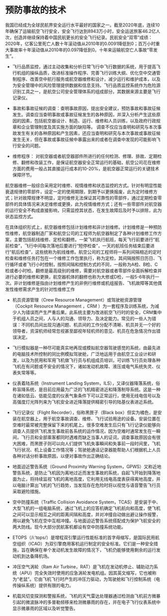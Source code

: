 # 预防事故的技术

我国已经成为全球民航界安全运行水平最好的国家之一。截至2020年底，连续10年确保了运输航空飞行安全，安全飞行达到8943万小时，安全运送旅客46.2亿人次，创造并继续保持着中国民航更长的安全飞行纪录。民航安全“双零”成绩：2020年，亿客公里死亡人数十年滚动值从2010年的0.0091降低到0；百万小时重大事故率十年滚动值从2010年的0.097降低到0。十年来运输航空亡人事故“零发生”。

- 飞行品质监控，通过主动收集和分析日常飞行中飞行数据的系统，用于提高飞行机组的操纵品质，改进标准操作程序、完善飞行训练大纲、优化空中交通管制程序、改善空中航行服务或航空器维修和设计，减少运行和维护成本，以及为安全管理中的风险管理提供数据和信息支持。飞行品质监控系统作为危险源识别工具之一，是航空公司安全管理体系的组成部分。其数据来源主要是飞行记录仪。

- 事故和事故征候的调查：查明事故原因，提出安全建议，预防事故和事故征候发生。调查应当查明事故或事故征候发生的各种原因，并深入分析产生这些原因的因素，包括航空器设计、制造、运行、维修和人员训练，以及政府行政规章和企业管理制度及其实施方面的缺陷等。 调查不仅应当查明和研究与本次事故发生有关的各种原因和产生因素，还应当查明和研究与本次事故或事故征候发生无关，但在事故或事故征候中暴露出来的或者在调查中发现的可能影响飞行安全的问题。

- 维修程序： 对航空器或者航空器部件所进行的任何检测、修理、排故、定期检修、翻修和改装工作，是保证航空器安全正常运行的基础，航空公司花在维修方面的费用一般占其直接运行成本的10-20%，是航空器正常运行的关键技术保障环节。

航空器维修一般综合采用定时维修、视情维修和状态监控的方式。针对有明显性能衰退规律的零部件，设定一定的使用期限，到期予以更换报废，此为定时维修方式；针对故障规律不明显，定时维修无法保证其可靠性的零部件，通过定期检查零部件的具体情况来决定维修或更换，此为视情维修方式；还有一些零部件对航空器的运行安全不构成直接影响，只需监控其状态，在发生故障后及时予以排除，此为状态监控方式。

在具体组织形式上，航空器维修包括计划维修和非计划维修。计划维修是一种预防性维修，航空器制造厂家和航空公司的工程师为航空器制定了各种计划维修工作方案，主要包括航线维修、定检和翻修。一架飞机执行航班，每天飞行前要进行“航前检查”，飞行中间每次落地后要进行“短停检查”，一天的航班任务结束后要进行“航后检查”，这些统称为航线维修。航空公司的工程师将一系列间隔相近的定时检查和维修任务打包在一个维修工作包里执行，称为定检，其间隔按照日历日、飞行循环或者飞行小时控制，按照间隔和控制方式的不同，一般称为A检、B检、C检或者小时检。翻修是最高级别的维修，需要对航空器或者零部件全面拆解检查并进行必要的维修和更换，航空器机体的翻修也称为大修或D检，一般5-6年执行一次。非计划维修是指由计划维修产生的非例行维修或机组报告、飞机故障等其他偶发性维修需求产生的针对性维修工作

 - 机员资源管理（Crew Resource Management）或驾驶舱资源管理（Cockpit Resource Management ，CRM ）为一套程序及训练系统，为减少人为错误而产生严重后果。此系统主要为改进航空飞行时的安全，CRM集中于机组人员之间，人与人的沟通、领导力、及决定能力。常见的一些人为错误：不同机员间出现沟通问题、机员间的工作分配不清晰、机员并无一个好的领导者，资深机师经常忽视甚至鄙视年轻机师的意见、机员在危急情况作出错误决定。

- 飞行模拟器是一种尽可能真实地再现或模拟航空器驾驶感觉的系统，由最先进的电脑技术所控制的同比例模拟驾驶舱，广泛地运用于由航空工业设计和研发，以及为民用和军用飞机做飞行员与机组成员培训，可训练飞行员处理各种飞机在有问题或不安全的情况下，诸如发动机故障、液压或电气系统失灵、仪表失常等等。

 - 仪表着陆系统（Instrument Landing System，ILS），又译仪器降落系统，俗称盲降系统，是目前应用最为广泛的飞机精密进近和降落制导系统。这是一种在诸如低云、低能见度的仪表气象条件下可以正常运行，使用无线电信号以及高强度灯光阵列来为飞机安全进近降落提供精密引导的陆基仪表进近系统。

 - 飞行记录仪（Flight Recorder），俗称黑匣子（Black box）但实为橘色，是安装在航空器上，用于航空事故调查、维修、飞行试验用途的设备。安装位置在空难时最常被完整保留下来的机尾上。很多空难发生后只有飞行记录仪能够向调查人员提供飞机发生事故前各系统的运作情况，因为空难时通常发生在一瞬间，飞行员和全部乘客都同时遇难而缺乏当事人的证词，调查事故原因会有很大困难，而黑匣子则可以向人们提供飞机失事瞬间和失事前一段时间里，飞机飞行状况、机上设备工作情况等；驾驶舱通话记录器能帮助人们根据机上人员各种对话分析事故原因，以便对事故作出正确结论。

 - 地面迫近警告系统（Ground Proximity Warning System，GPWS）又称近地警告系统，是防止飞机因为离地过近而发生事故的系统，自起飞开始到降落地面为止，将持续监视飞机的离地高度，它利用无线电高度表获得离地高度，并以电脑计算出飞机的飞行趋势，当发现存在危险时将以视觉与语音警告飞行员采取避险措施。

 - 空中防撞系统（Traffic Collision Avoidance System，TCAS）是安装于中、大型飞机的一组电脑系统，通过飞机上的应答机确定飞机航向和高度，使飞机之间可以显示相互之间的距离间隔和高度，并对冲撞自动做出避让操作报警，用以避免飞机在空中互相冲撞。与地面迫近警告系统搭配成为保护飞航安全的两大防线。现今大部分民航客机都设有空中防撞系统功能。

 - ETOPS（/iːˈtɒps/）是增程双引擎运行性能标准的首字母缩写，是国际民用航空组织（ICAO）为双引擎商用客机运行制定的安全标准。它们是一种安全措施，旨在确保在单个发动机发生故障的情况下，飞机仍能够使用剩余的运行发动机到达备降机场。

 - 冲压空气涡轮（Ram Air Turbine，RAT）是飞机在发动机停止、辅助动力系统（APU）完全失效时使用的应急涡轮发电机组。因其英文缩写，它也被称为“老鼠”。它由飞机飞行时产生的冲压力驱动，为驾驶舱和飞行控制系统（电传操纵系统）提供有限的电力。

 - 机载风切变探测和警报系统，飞机的天气雷达处理器通过检测由飞机前方微暴引起的微波脉冲的多普勒频移来检测微暴雨的存在，并在电子飞行仪表系统中显示微暴雨的区域以及听觉警告。


